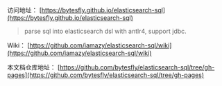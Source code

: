 
访问地址： [https://bytesfly.github.io/elasticsearch-sql](https://bytesfly.github.io/elasticsearch-sql)

> parse sql into elasticsearch dsl with antlr4, support jdbc.

Wiki： [https://github.com/iamazy/elasticsearch-sql/wiki](https://github.com/iamazy/elasticsearch-sql/wiki)

本文档仓库地址： [https://github.com/bytesfly/elasticsearch-sql/tree/gh-pages](https://github.com/bytesfly/elasticsearch-sql/tree/gh-pages)
